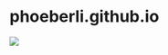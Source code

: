 # phoeberli.github.io
<img src="/Users/phoebeli/Desktop/Album/Panasonic/DCIM/118_PANA/P1180015.JPG" class="centre">
